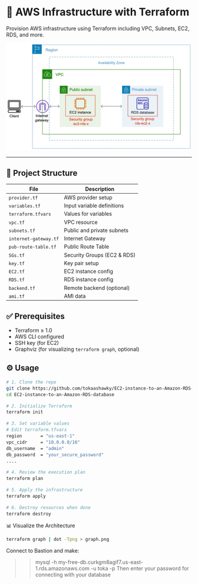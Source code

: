 # 🚀 AWS Infrastructure with Terraform

Provision AWS infrastructure using Terraform including VPC, Subnets, EC2, RDS, and more.

![Architecture Diagram](RDS.jpeg)

---

## 📂 Project Structure


| File | Description|
|------|------------|
| `provider.tf`| AWS provider setup |
| `variables.tf` | Input variable definitions |
| `terraform.tfvars` | Values for variables |
| `vpc.tf` | VPC resource |
| `subnets.tf` | Public and private subnets  |
| `internet-gateway.tf` | Internet Gateway |
| `pub-route-table.tf` | Public Route Table |
| `SGs.tf` | Security Groups (EC2 & RDS) |
| `key.tf` | Key pair setup |
| `EC2.tf` | EC2 instance config |
| `RDS.tf` | RDS instance config |
| `backend.tf` | Remote backend (optional) |
| `ami.tf` | AMI data |

## ✅ Prerequisites

- Terraform ≥ 1.0  
- AWS CLI configured  
- SSH key (for EC2)  
- Graphviz (for visualizing `terraform graph`, optional)

## ⚙️ Usage

```bash
# 1. Clone the repo
git clone https://github.com/tokaashawky/EC2-instance-to-an-Amazon-RDS-database.git
cd EC2-instance-to-an-Amazon-RDS-database
```

```bash
# 2. Initialize Terraform
terraform init
```

```bash
# 3. Set variable values
# Edit terraform.tfvars
region       = "us-east-1"
vpc_cidr     = "10.0.0.0/16"
db_username  = "admin"
db_password  = "your_secure_password"
....
```

```bash
# 4. Review the execution plan
terraform plan
```

```bash
# 5. Apply the infrastructure
terraform apply
```

```bash
# 6. Destroy resources when done
terraform destroy
```

📊 Visualize the Architecture
```bash
terraform graph | dot -Tpng > graph.png
```

Connect to Bastion and make:
>> mysql -h my-free-db.curkgm8agif7.us-east-1.rds.amazonaws.com -u toka -p
Then enter your password for connecting with your database